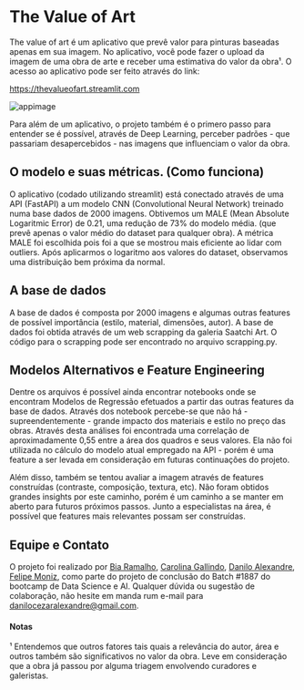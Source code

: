 # The Value of Art

The value of art é um aplicativo que prevê valor para pinturas baseadas apenas em sua imagem. No aplicativo, você pode fazer o upload da imagem de uma obra de arte e receber uma estimativa do valor da obra¹. O acesso ao aplicativo pode ser feito através do link: 

https://thevalueofart.streamlit.com

![appimage](https://github.com/eudansou/the_value_of_art/blob/master/images/appimage.jpg)

Para além de um aplicativo, o projeto também é o primero passo para entender se é possível, através de Deep Learning, perceber padrões - que passariam desapercebidos - nas imagens que influenciam o valor da obra.

## O modelo e suas métricas. (Como funciona)

O aplicativo (codado utilizando streamlit) está conectado através de uma API (FastAPI) a um modelo CNN (Convolutional Neural Network) treinado numa base dados de 2000 imagens. Obtivemos um MALE (Mean Absolute Logaritmic Error) de 0.21, uma redução de 73% do modelo média. (que prevê apenas o valor médio do dataset para qualquer obra). A métrica MALE foi escolhida pois foi a que se mostrou mais eficiente ao lidar com outliers. Após aplicarmos o logaritmo aos valores do dataset, observamos uma distribuição bem próxima da normal.

## A base de dados

A base de dados é composta por 2000 imagens e algumas outras features de possível importância (estilo, material, dimensões, autor). A base de dados foi obtida através de um web scrapping da galeria Saatchi Art. O código para o scrapping pode ser encontrado no arquivo scrapping.py. 

## Modelos Alternativos e Feature Engineering

Dentre os arquivos é possível ainda encontrar notebooks onde se encontram Modelos de Regressão efetuados a partir das outras features da base de dados. Através dos notebook percebe-se que não há - supreendentemente - grande impacto dos materiais e estilo no preço das obras. Através desta análises foi encontrada uma correlação de aproximadamente 0,55 entre a área dos quadros e seus valores. Ela não foi utilizada no cálculo do modelo atual empregado na API - porém é uma feature a ser levada em consideração em futuras continuações do projeto. 

Além disso, também se tentou avaliar a imagem através de features construídas (contraste, composição, textura, etc). Não foram obtidos grandes insights por este caminho, porém é um caminho a se manter em aberto para futuros próximos passos. Junto a especialistas na área, é possível que features mais relevantes possam ser construídas.

## Equipe e Contato

O projeto foi realizado por [Bia Ramalho](https://github.com/Biarsl), [Carolina Gallindo](https://github.com/carolgallin), [Danilo Alexandre](https://github.com/eudansou), [Felipe Moniz](https://github.com/FelipeMoniz), como parte do projeto de conclusão do Batch #1887 do bootcamp de Data Science e AI.
Qualquer dúvida ou sugestão de colaboração, não hesite em manda rum e-mail para [danilocezaralexandre@gmail.com](danilocezaralexandre@gmail.com).

#### Notas
¹ Entendemos que outros fatores tais quais a relevância do autor, área e outros também são significativos no valor da obra. Leve em consideração que a obra já passou por alguma triagem envolvendo curadores e galeristas.  
